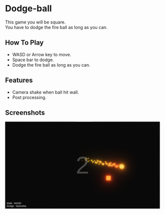 
# Dodge-ball

This game you will be square.\
You have to dodge the fire ball as long as you can.
## How To Play

- WASD or Arrow key to move.
- Space bar to dodge.
- Dodge the fire ball as long as you can.
## Features

- Camera shake when ball hit wall.
- Post processing.

## Screenshots

![App Screenshot 1](/Screenshot/1.png?raw=true)
